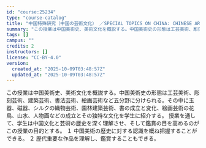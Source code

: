 ```yaml
---
id: "course:25234"
type: "course-catalog"
title: "中国特殊研究（中国の芸術文化） ／SPECIAL TOPICS ON CHINA: CHINESE ART AND CULTURE"
summary: "この授業は中国美術史、美術文化を概説する。中国美術史の形態は工芸美術、彫刻芸術、建築芸術、書法芸術、絵画芸術など五分野に分けられる。その中に玉器、磁器、シルクの織物芸術、園林建築芸術、書の成立と変化、絵画芸術の花鳥、山水、人物画などの成立と…"
tags: []
campus: ""
credits: 2
instructors: []
license: "CC-BY-4.0"
version:
  created_at: "2025-10-09T03:48:57Z"
  updated_at: "2025-10-09T03:48:57Z"
---
```

この授業は中国美術史、美術文化を概説する。中国美術史の形態は工芸美術、彫刻芸術、建築芸術、書法芸術、絵画芸術など五分野に分けられる。その中に玉器、磁器、シルクの織物芸術、園林建築芸術、書の成立と変化、絵画芸術の花鳥、山水、人物画などの成立とその独特な文化を学生に紹介する。 授業を通して、学生は中国文化と芸術の歴史を深く理解させ、そして鑑賞の目を高めるのがこの授業の目的とする。 １ 中国美術の歴史に対する認識を概ね把握することができる。 ２ 歴代重要な作品を理解し、鑑賞することもできる。
